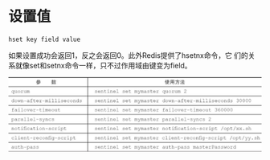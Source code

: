 # 设置值

```text
hset key field value
```

如果设置成功会返回1，反之会返回0。此外Redis提供了hsetnx命令，它 们的关系就像set和setnx命令一样，只不过作用域由键变为field。

![](../../.gitbook/assets/image%20%28217%29.png)

